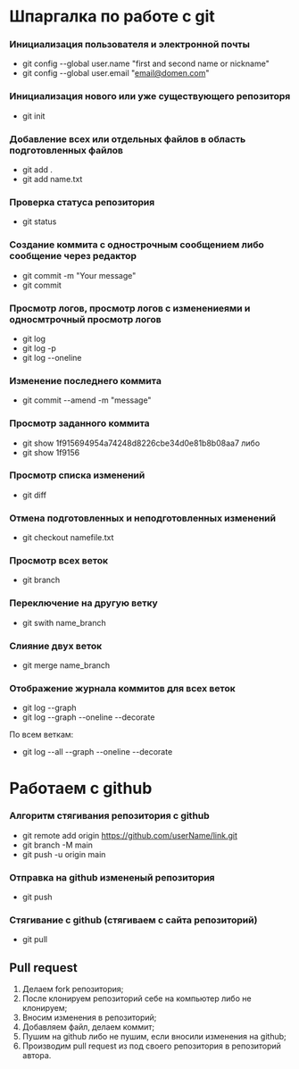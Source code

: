 # Шпаргалка по работе с git
### Инициализация пользователя и электронной почты
* git config --global user.name "first and second name or nickname"
* git config --global user.email "email@domen.com"

### Инициализация нового или уже существующего репозиторя
* git init

### Добавление всех или отдельных файлов в область подготовленных файлов
* git add .
* git add name.txt

### Проверка статуса репозитория
* git status

### Создание коммита с однострочным сообщением либо сообщение через редактор
* git commit -m "Your message"
* git commit

### Просмотр логов, просмотр логов с изменениеями и односмтрочный просмотр логов
* git log
* git log -p
* git log --oneline

### Изменение последнего коммита
* git commit --amend -m "message"

### Просмотр заданного коммита
* git show 1f915694954a74248d8226cbe34d0e81b8b08aa7
либо
* git show 1f9156

### Просмотр списка изменений
* git diff

### Отмена подготовленных и неподготовленных изменений
* git checkout namefile.txt

### Просмотр всех веток
* git branch

### Переключение на другую ветку
* git swith name_branch

### Слияние двух веток
* git merge name_branch

### Отображение журнала коммитов для всех веток
* git log --graph
* git log --graph --oneline --decorate

По всем веткам:
* git log --all --graph --oneline --decorate



# Работаем с github

### Алгоритм стягивания репозитория с github
* git remote add origin https://github.com/userName/link.git
* git branch -M main
* git push -u origin main

### Отправка на github измененый репозитория
* git push

### Стягивание c github (стягиваем с сайта репозиторий)
* git pull

## Pull request
1) Делаем fork репозитория;
2) После клонируем репозиторий себе на компьютер либо не клонируем;
3) Вносим изменения в репозиторий;
4) Добавляем файл, делаем коммит;
5) Пушим на github либо не пушим, если вносили изменения на github;
6) Производим pull request из под своего репозитория в репозиторий автора.
